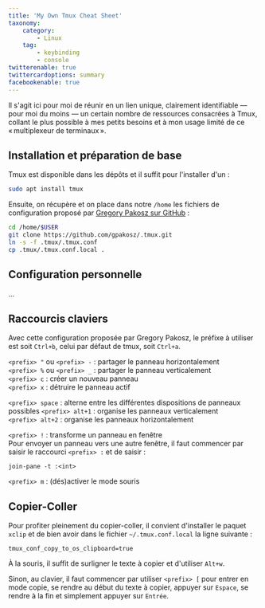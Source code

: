 ```yaml
---
title: 'My Own Tmux Cheat Sheet'
taxonomy:
    category:
        - Linux
    tag:
        - keybinding
        - console
twitterenable: true
twittercardoptions: summary
facebookenable: true
---
```


Il s'agit ici pour moi de réunir en un lien unique, clairement identifiable &mdash; pour moi du moins &mdash; un certain nombre de ressources consacrées à Tmux, collant le plus possible à mes petits besoins et à mon usage limité de ce «&#8239;multiplexeur de terminaux&#8239;».

## Installation et préparation de base

Tmux est disponible dans les dépôts et il suffit pour l'installer d'un&nbsp;:

```bash
sudo apt install tmux
```

Ensuite, on récupère et on place dans notre `/home` les fichiers de configuration proposé par [Gregory Pakosz sur GitHub](https://github.com/gpakosz/.tmux)&nbsp;:

```bash
cd /home/$USER
git clone https://github.com/gpakosz/.tmux.git
ln -s -f .tmux/.tmux.conf
cp .tmux/.tmux.conf.local .

```

## Configuration personnelle

...

## Raccourcis claviers

Avec cette configuration proposée par  Gregory Pakosz, le préfixe à utiliser est soit `Ctrl+b`, celui par défaut de tmux, soit `Ctrl+a`.

`<prefix> "` ou `<prefix> -`&nbsp;: partager le panneau horizontalement      
`<prefix> %` ou `<prefix> _`&nbsp;: partager le panneau verticalement      
`<prefix> c`&nbsp;: créer un nouveau panneau     
`<prefix> x`&nbsp;: détruire le panneau actif    

`<prefix> space`&nbsp;: alterne entre les différentes dispositions de panneaux possibles
`<prefix> alt+1`&nbsp;: organise les panneaux verticalement      
`<prefix> alt+2`&nbsp;: organise les panneaux horizontalement  

`<prefix> !`&nbsp;: transforme un panneau en fenêtre     
Pour envoyer un panneau vers une autre fenêtre, il faut commencer par saisir le raccourci `<prefix> :` et de saisir&nbsp;:

```
join-pane -t :<int>
```

`<prefix> m`&nbsp;: (dés)activer le mode souris  

## Copier-Coller

Pour profiter pleinement du copier-coller, il convient d'installer le paquet `xclip` et de bien avoir dans le fichier `~/.tmux.conf.local` la ligne suivante&nbsp;:

```
tmux_conf_copy_to_os_clipboard=true
```

À la souris, il suffit de surligner le texte à copier et d'utiliser `Alt+w`.

Sinon, au clavier, il faut commencer par utiliser `<prefix> [` pour entrer en mode copie, se rendre au début du texte à copier, appuyer sur `Espace`, se rendre à la fin et simplement appuyer sur `Entrée`.